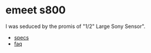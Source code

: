 # emeet s800

I was seduced by the promis of "1/2" Large Sony Sensor".

* [specs](https://emeet.com/products/webcam-s800)
* [faq](https://emeet.com/pages/s800-faq)
